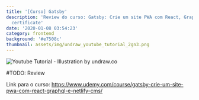 ```yaml
---
title: '[Curso] Gatsby'
description: 'Review do curso: Gatsby: Crie um site PWA com React, GraphQL e Netlify CMS Get
  certificate'
date: '2020-01-08 03:54:23'
category: frontend
background: '#e7508c'
thumbnail: assets/img/undraw_youtube_tutorial_2gn3.png
---
```

![Youtube Tutorial - Illustration by undraw.co](assets/img/undraw_youtube_tutorial_2gn3.png "Youtube Tutorial - Illustration by undraw.co")

\#TODO: Review

Link para o curso: https://www.udemy.com/course/gatsby-crie-um-site-pwa-com-react-graphql-e-netlify-cms/
